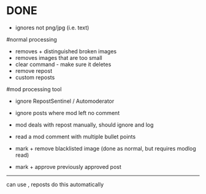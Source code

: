 # DONE

* ignores not png/jpg (i.e. text)



#normal processing


* removes + distinguished broken images
* removes images that are too small
* clear command - make sure it deletes
* remove repost
* custom reposts


#mod processing tool

* ignore RepostSentinel / Automoderator

* ignore posts where mod left no comment
* mod deals with repost manually, should ignore and log
* read a mod comment with multiple bullet points
* mark + remove blacklisted image (done as normal, but requires modlog read)
* mark + approve previously approved post












---

can use [](#magic_ignore), reposts do this automatically

